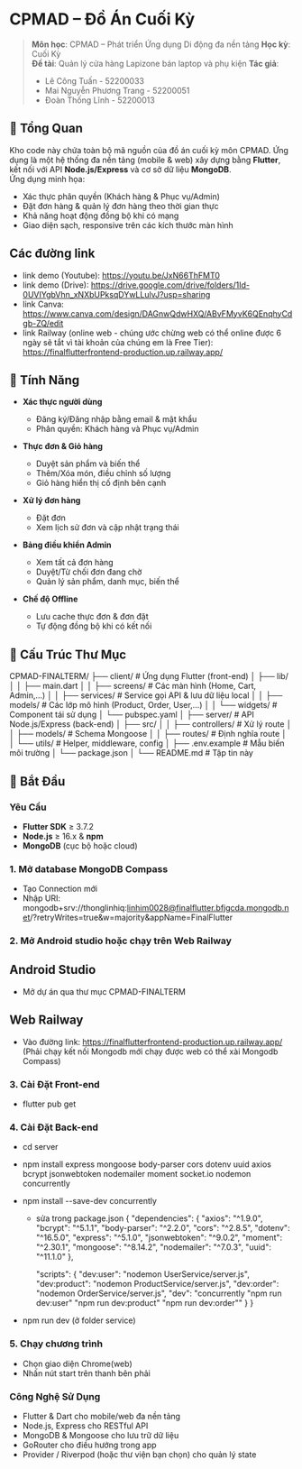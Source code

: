 # CPMAD – Đồ Án Cuối Kỳ

> **Môn học**: CPMAD – Phát triển Ứng dụng Di động đa nền tảng
> **Học kỳ**: Cuối Kỳ  
> **Đề tài**: Quản lý cửa hàng Lapizone bán laptop và phụ kiện
> **Tác giả**:
>
> - Lê Công Tuấn - 52200033
> - Mai Nguyễn Phương Trang - 52200051
> - Đoàn Thống Lĩnh - 52200013

## 📖 Tổng Quan

Kho code này chứa toàn bộ mã nguồn của đồ án cuối kỳ môn CPMAD. Ứng dụng là một hệ thống đa nền tảng (mobile & web) xây dựng bằng **Flutter**, kết nối với API **Node.js/Express** và cơ sở dữ liệu **MongoDB**.  
Ứng dụng minh họa:

- Xác thực phân quyền (Khách hàng & Phục vụ/Admin)
- Đặt đơn hàng & quản lý đơn hàng theo thời gian thực
- Khả năng hoạt động đồng bộ khi có mạng
- Giao diện sạch, responsive trên các kích thước màn hình

## Các đường link

- link demo (Youtube): https://youtu.be/JxN66ThFMT0
- link demo (Drive): https://drive.google.com/drive/folders/1Id-0UVIYgbVhn_xNXbUPksqDYwLLulvJ?usp=sharing
- link Canva: https://www.canva.com/design/DAGnwQdwHXQ/ABvFMyvK6QEnqhyCdgb-ZQ/edit
- link Railway (online web - chúng ước chừng web có thể online được 6 ngày sẽ tắt vì tài khoản của chúng em là Free Tier):
  https://finalflutterfrontend-production.up.railway.app/

## 🚀 Tính Năng

- **Xác thực người dùng**

  - Đăng ký/Đăng nhập bằng email & mật khẩu
  - Phân quyền: Khách hàng và Phục vụ/Admin

- **Thực đơn & Giỏ hàng**

  - Duyệt sản phẩm và biến thể
  - Thêm/Xóa món, điều chỉnh số lượng
  - Giỏ hàng hiển thị cố định bên cạnh

- **Xử lý đơn hàng**

  - Đặt đơn
  - Xem lịch sử đơn và cập nhật trạng thái

- **Bảng điều khiển Admin**

  - Xem tất cả đơn hàng
  - Duyệt/Từ chối đơn đang chờ
  - Quản lý sản phẩm, danh mục, biến thể

- **Chế độ Offline**
  - Lưu cache thực đơn & đơn đặt
  - Tự động đồng bộ khi có kết nối

## 📁 Cấu Trúc Thư Mục

CPMAD-FINALTERM/
├── client/ # Ứng dụng Flutter (front-end)
│ ├── lib/
│ │ ├── main.dart
│ │ ├── screens/ # Các màn hình (Home, Cart, Admin,…)
│ │ ├── services/ # Service gọi API & lưu dữ liệu local
│ │ ├── models/ # Các lớp mô hình (Product, Order, User,…)
│ │ └── widgets/ # Component tái sử dụng
│ └── pubspec.yaml
│
├── server/ # API Node.js/Express (back-end)
│ ├── src/
│ │ ├── controllers/ # Xử lý route
│ │ ├── models/ # Schema Mongoose
│ │ ├── routes/ # Định nghĩa route
│ │ └── utils/ # Helper, middleware, config
│ ├── .env.example # Mẫu biến môi trường
│ └── package.json
│
└── README.md # Tập tin này

## 🔧 Bắt Đầu

### Yêu Cầu

- **Flutter SDK** ≥ 3.7.2
- **Node.js** ≥ 16.x & **npm**
- **MongoDB** (cục bộ hoặc cloud)

### 1. Mở database MongoDB Compass

- Tạo Connection mới
- Nhập URI: mongodb+srv://thonglinhiq:linhim0028@finalflutter.bfjgcda.mongodb.net/?retryWrites=true&w=majority&appName=FinalFlutter

### 2. Mở Android studio hoặc chạy trên Web Railway

## Android Studio

- Mở dự án qua thư mục CPMAD-FINALTERM

## Web Railway

- Vào đường link: https://finalflutterfrontend-production.up.railway.app/
  (Phải chạy kết nối Mongodb mới chạy được web có thể xài Mongodb Compass)

### 3. Cài Đặt Front-end

- flutter pub get

### 4. Cài Đặt Back-end

- cd server
- npm install express mongoose body-parser cors dotenv uuid axios bcrypt jsonwebtoken nodemailer moment socket.io nodemon concurrently
- npm install --save-dev concurrently

  - sửa trong package.json
    {
    "dependencies": {
    "axios": "^1.9.0",
    "bcrypt": "^5.1.1",
    "body-parser": "^2.2.0",
    "cors": "^2.8.5",
    "dotenv": "^16.5.0",
    "express": "^5.1.0",
    "jsonwebtoken": "^9.0.2",
    "moment": "^2.30.1",
    "mongoose": "^8.14.2",
    "nodemailer": "^7.0.3",
    "uuid": "^11.1.0"
    },

    "scripts": {
    "dev:user": "nodemon UserService/server.js",
    "dev:product": "nodemon ProductService/server.js",
    "dev:order": "nodemon OrderService/server.js",
    "dev": "concurrently \"npm run dev:user\" \"npm run dev:product\" \"npm run dev:order\""
    }
    }

- npm run dev (ở folder service)

### 5. Chạy chương trình

- Chọn giao diện Chrome(web)
- Nhấn nút start trên thanh bên phải

### Công Nghệ Sử Dụng

- Flutter & Dart cho mobile/web đa nền tảng
- Node.js, Express cho RESTful API
- MongoDB & Mongoose cho lưu trữ dữ liệu
- GoRouter cho điều hướng trong app
- Provider / Riverpod (hoặc thư viện bạn chọn) cho quản lý state
